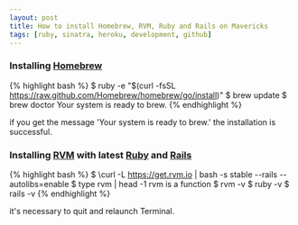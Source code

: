 ```yaml
---
layout: post
title: How to install Homebrew, RVM, Ruby and Rails on Mavericks
tags: [ruby, sinatra, heroku, development, github]
---
```


### Installing [Homebrew](http://brew.sh/)

{% highlight bash %}
$ ruby -e "$(curl -fsSL https://raw.github.com/Homebrew/homebrew/go/install)"
$ brew update
$ brew doctor
Your system is ready to brew.
{% endhighlight %}

if you get the message 'Your system is ready to brew.' the installation is successful.

### Installing [RVM](https://rvm.io/) with latest [Ruby](https://www.ruby-lang.org/en/) and [Rails](http://rubyonrails.org/)

{% highlight bash %}
$ \curl -L https://get.rvm.io | bash -s stable --rails --autolibs=enable
$ type rvm | head -1
rvm is a function
$ rvm -v
$ ruby -v
$ rails -v
{% endhighlight %}

it's necessary to quit and relaunch Terminal.






